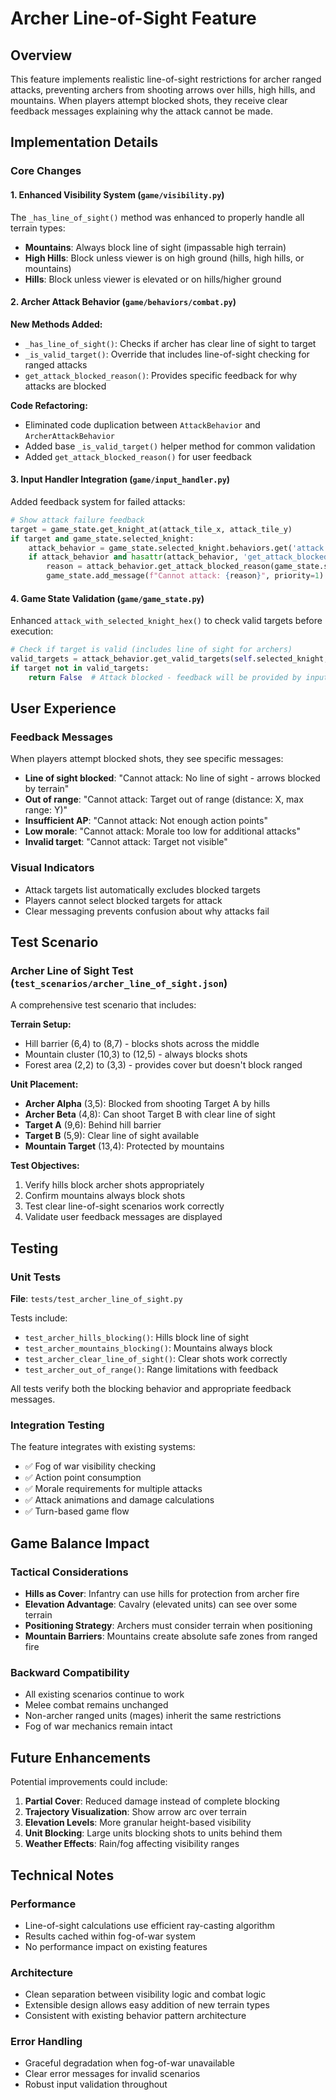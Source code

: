 # Archer Line-of-Sight Feature

## Overview

This feature implements realistic line-of-sight restrictions for archer ranged attacks, preventing archers from shooting arrows over hills, high hills, and mountains. When players attempt blocked shots, they receive clear feedback messages explaining why the attack cannot be made.

## Implementation Details

### Core Changes

#### 1. Enhanced Visibility System (`game/visibility.py`)

The `_has_line_of_sight()` method was enhanced to properly handle all terrain types:

- **Mountains**: Always block line of sight (impassable high terrain)
- **High Hills**: Block unless viewer is on high ground (hills, high hills, or mountains)  
- **Hills**: Block unless viewer is elevated or on hills/higher ground

#### 2. Archer Attack Behavior (`game/behaviors/combat.py`)

**New Methods Added:**
- `_has_line_of_sight()`: Checks if archer has clear line of sight to target
- `_is_valid_target()`: Override that includes line-of-sight checking for ranged attacks
- `get_attack_blocked_reason()`: Provides specific feedback for why attacks are blocked

**Code Refactoring:**
- Eliminated code duplication between `AttackBehavior` and `ArcherAttackBehavior`
- Added base `_is_valid_target()` helper method for common validation
- Added `get_attack_blocked_reason()` for user feedback

#### 3. Input Handler Integration (`game/input_handler.py`)

Added feedback system for failed attacks:
```python
# Show attack failure feedback
target = game_state.get_knight_at(attack_tile_x, attack_tile_y)
if target and game_state.selected_knight:
    attack_behavior = game_state.selected_knight.behaviors.get('attack')
    if attack_behavior and hasattr(attack_behavior, 'get_attack_blocked_reason'):
        reason = attack_behavior.get_attack_blocked_reason(game_state.selected_knight, target, game_state)
        game_state.add_message(f"Cannot attack: {reason}", priority=1)
```

#### 4. Game State Validation (`game/game_state.py`)

Enhanced `attack_with_selected_knight_hex()` to check valid targets before execution:
```python
# Check if target is valid (includes line of sight for archers)
valid_targets = attack_behavior.get_valid_targets(self.selected_knight, self)
if target not in valid_targets:
    return False  # Attack blocked - feedback will be provided by input handler
```

## User Experience

### Feedback Messages

When players attempt blocked shots, they see specific messages:

- **Line of sight blocked**: "Cannot attack: No line of sight - arrows blocked by terrain"
- **Out of range**: "Cannot attack: Target out of range (distance: X, max range: Y)"
- **Insufficient AP**: "Cannot attack: Not enough action points"
- **Low morale**: "Cannot attack: Morale too low for additional attacks"
- **Invalid target**: "Cannot attack: Target not visible"

### Visual Indicators

- Attack targets list automatically excludes blocked targets
- Players cannot select blocked targets for attack
- Clear messaging prevents confusion about why attacks fail

## Test Scenario

### Archer Line of Sight Test (`test_scenarios/archer_line_of_sight.json`)

A comprehensive test scenario that includes:

**Terrain Setup:**
- Hill barrier (6,4) to (8,7) - blocks shots across the middle
- Mountain cluster (10,3) to (12,5) - always blocks shots
- Forest area (2,2) to (3,3) - provides cover but doesn't block ranged

**Unit Placement:**
- **Archer Alpha** (3,5): Blocked from shooting Target A by hills
- **Archer Beta** (4,8): Can shoot Target B with clear line of sight  
- **Target A** (9,6): Behind hill barrier
- **Target B** (5,9): Clear line of sight available
- **Mountain Target** (13,4): Protected by mountains

**Test Objectives:**
1. Verify hills block archer shots appropriately
2. Confirm mountains always block shots
3. Test clear line-of-sight scenarios work correctly
4. Validate user feedback messages are displayed

## Testing

### Unit Tests

**File**: `tests/test_archer_line_of_sight.py`

Tests include:
- `test_archer_hills_blocking()`: Hills block line of sight
- `test_archer_mountains_blocking()`: Mountains always block
- `test_archer_clear_line_of_sight()`: Clear shots work correctly
- `test_archer_out_of_range()`: Range limitations with feedback

All tests verify both the blocking behavior and appropriate feedback messages.

### Integration Testing

The feature integrates with existing systems:
- ✅ Fog of war visibility checking
- ✅ Action point consumption
- ✅ Morale requirements for multiple attacks  
- ✅ Attack animations and damage calculations
- ✅ Turn-based game flow

## Game Balance Impact

### Tactical Considerations

- **Hills as Cover**: Infantry can use hills for protection from archer fire
- **Elevation Advantage**: Cavalry (elevated units) can see over some terrain
- **Positioning Strategy**: Archers must consider terrain when positioning
- **Mountain Barriers**: Mountains create absolute safe zones from ranged fire

### Backward Compatibility

- All existing scenarios continue to work
- Melee combat remains unchanged
- Non-archer ranged units (mages) inherit the same restrictions
- Fog of war mechanics remain intact

## Future Enhancements

Potential improvements could include:

1. **Partial Cover**: Reduced damage instead of complete blocking
2. **Trajectory Visualization**: Show arrow arc over terrain
3. **Elevation Levels**: More granular height-based visibility
4. **Unit Blocking**: Large units blocking shots to units behind them
5. **Weather Effects**: Rain/fog affecting visibility ranges

## Technical Notes

### Performance

- Line-of-sight calculations use efficient ray-casting algorithm
- Results cached within fog-of-war system
- No performance impact on existing features

### Architecture

- Clean separation between visibility logic and combat logic
- Extensible design allows easy addition of new terrain types
- Consistent with existing behavior pattern architecture

### Error Handling

- Graceful degradation when fog-of-war unavailable
- Clear error messages for invalid scenarios
- Robust input validation throughout